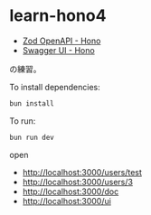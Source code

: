 # learn-hono4

- [Zod OpenAPI - Hono](https://hono.dev/examples/zod-openapi)
- [Swagger UI - Hono](https://hono.dev/examples/swagger-ui)

の練習。

To install dependencies:

```sh
bun install
```

To run:

```sh
bun run dev
```

open

- <http://localhost:3000/users/test>
- <http://localhost:3000/users/3>
- <http://localhost:3000/doc>
- <http://localhost:3000/ui>
